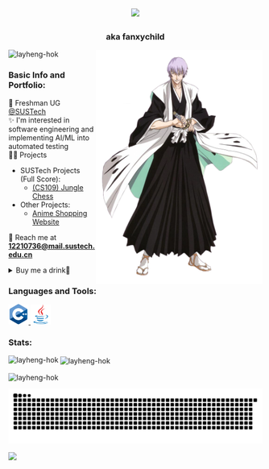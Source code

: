 <h1 align="center">
  <a href="https://git.io/typing-svg">
    <img src="https://readme-typing-svg.herokuapp.com/?lines=Welcome!+👋;+I'm+HOK+Layheng!;&center=true&size=30">
  </a>
</h1>
<h3 align="center">aka fanxychild</h3>

<img align='right' src='https://github.com/Layheng-Hok/Layheng-Hok/blob/main/resource/gin.webp' width='330px'>  

<p align="left"> <img src="https://komarev.com/ghpvc/?username=layheng-hok&label=Profile%20views&color=0e75b6&style=flat" alt="layheng-hok" /> </p>

<h3 align="left">Basic Info and Portfolio:</h3>

🌱 Freshman UG [@SUSTech](https://www.sustech.edu.cn/en/) <br>
✨ I'm interested in software engineering and implementing AI/ML into automated testing    
👨‍💻 Projects
+ SUSTech Projects (Full Score):
    - [(CS109) Jungle Chess](https://github.com/Layheng-Hok/Jungle-Chess)
+ Other Projects:
    - [Anime Shopping Website](https://github.com/Layheng-Hok/Anime-Shopping-Website)
      
📧 Reach me at **12210736@mail.sustech.edu.cn**
<details>
<summary>Buy me a drink🥤</summary>

| WeChat Pay | Alipay | 
| :---: | :---: |
| ![](https://github.com/Layheng-Hok/Layheng-Hok/blob/main/resource/wechatpay.png) | ![](https://github.com/Layheng-Hok/Layheng-Hok/blob/main/resource/alipay.jpg) |

</details>

<h3 align="left">Languages and Tools:</h3>
<p align="left"> <a href="https://www.w3schools.com/cpp/" target="_blank" rel="noreferrer"> <img src="https://raw.githubusercontent.com/devicons/devicon/master/icons/cplusplus/cplusplus-original.svg" alt="cplusplus" width="40" height="40"/> </a> <a href="https://www.java.com" target="_blank" rel="noreferrer"> <img src="https://raw.githubusercontent.com/devicons/devicon/master/icons/java/java-original.svg" alt="java" width="40" height="40"/> </a> </p>

<h3 align="left">Stats:</h3>
<p><img align="left" src="https://github-readme-stats.vercel.app/api/top-langs?username=layheng-hok&show_icons=true&locale=en&layout=compact&theme=tokyonight" alt="layheng-hok" /></p>

<p>&nbsp;<img align="center" src="https://github-readme-stats.vercel.app/api?username=layheng-hok&show_icons=true&locale=en&theme=tokyonight" alt="layheng-hok" /></p>

<p><img align="center" src="https://github-readme-streak-stats.herokuapp.com/?user=layheng-hok&&theme=tokyonight" alt="layheng-hok" /></p>

![snake gif](https://github.com/layheng-hok/layheng-hok/blob/output/github-contribution-grid-snake.svg)
  
<p align="left">
  <img src="https://capsule-render.vercel.app/api?type=waving&color=gradient&height=80&section=footer"/>
</p>
